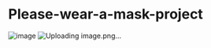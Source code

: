 # Please-wear-a-mask-project
![image](https://user-images.githubusercontent.com/101230476/196433167-8998b47d-bc98-4772-93f4-50578d089ba5.png)
![Uploading image.png…]()
